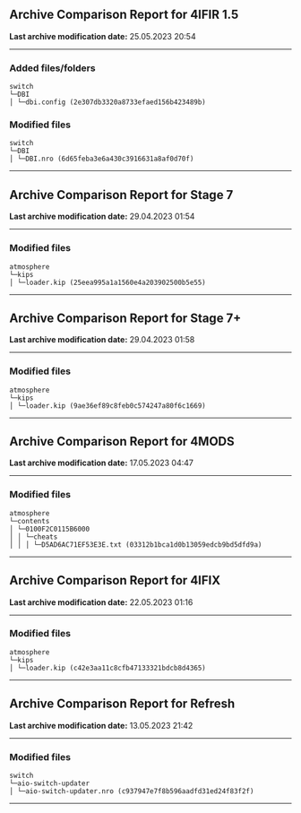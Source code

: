 <h2>Archive Comparison Report for <b>4IFIR 1.5</b></h2><b>Last archive modification date:</b> 25.05.2023 20:54<hr>

<h3>Added files/folders</h3>
<code>switch
└─DBI
│ └─dbi.config (2e307db3320a8733efaed156b423489b)
</code>
<h3>Modified files</h3>
<code>switch
└─DBI
│ └─DBI.nro (6d65feba3e6a430c3916631a8af0d70f)
</code>
<hr>

<h2>Archive Comparison Report for <b>Stage 7</b></h2><b>Last archive modification date:</b> 29.04.2023 01:54<hr>

<h3>Modified files</h3>
<code>atmosphere
└─kips
│ └─loader.kip (25eea995a1a1560e4a203902500b5e55)
</code>
<hr>

<h2>Archive Comparison Report for <b>Stage 7+</b></h2><b>Last archive modification date:</b> 29.04.2023 01:58<hr>

<h3>Modified files</h3>
<code>atmosphere
└─kips
│ └─loader.kip (9ae36ef89c8feb0c574247a80f6c1669)
</code>
<hr>

<h2>Archive Comparison Report for <b>4MODS</b></h2><b>Last archive modification date:</b> 17.05.2023 04:47<hr>

<h3>Modified files</h3>
<code>atmosphere
└─contents
│ └─0100F2C0115B6000
│ │ └─cheats
│ │ │ └─D5AD6AC71EF53E3E.txt (03312b1bca1d0b13059edcb9bd5dfd9a)
</code>
<hr>

<h2>Archive Comparison Report for <b>4IFIX</b></h2><b>Last archive modification date:</b> 22.05.2023 01:16<hr>

<h3>Modified files</h3>
<code>atmosphere
└─kips
│ └─loader.kip (c42e3aa11c8cfb47133321bdcb8d4365)
</code>
<hr>

<h2>Archive Comparison Report for <b>Refresh</b></h2><b>Last archive modification date:</b> 13.05.2023 21:42<hr>

<h3>Modified files</h3>
<code>switch
└─aio-switch-updater
│ └─aio-switch-updater.nro (c937947e7f8b596aadfd31ed24f83f2f)
</code>
<hr>

